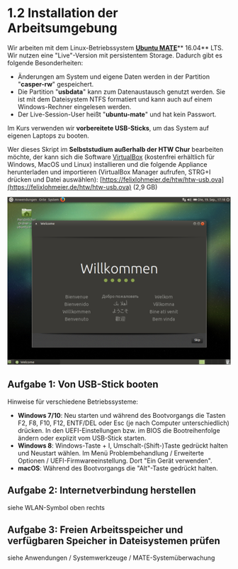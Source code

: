 # 1.2 Installation der Arbeitsumgebung

Wir arbeiten mit dem Linux-Betriebssystem [**Ubuntu MATE**](https://ubuntu-mate.org/)** 16.04** LTS. Wir nutzen eine "Live"-Version mit persistentem Storage. Dadurch gibt es folgende Besonderheiten:

* Änderungen am System und eigene Daten werden in der Partition "**casper-rw**" gespeichert.
* Die Partition "**usbdata**" kann zum Datenaustausch genutzt werden. Sie ist mit dem Dateisystem NTFS formatiert und kann auch auf einem Windows-Rechner eingelesen werden.
* Der Live-Session-User heißt "**ubuntu-mate**" und hat kein Passwort.

Im Kurs verwenden wir **vorbereitete USB-Sticks**, um das System auf eigenen Laptops zu booten.

Wer dieses Skript im **Selbststudium außerhalb der HTW Chur** bearbeiten möchte, der kann sich die Software [VirtualBox](https://www.virtualbox.org/wiki/Downloads) \(kostenfrei erhältlich für Windows, MacOS und Linux\) installieren und die folgende Appliance herunterladen und importieren \(VirtualBox Manager aufrufen, STRG+I drücken und Datei auswählen\): [https://felixlohmeier.de/htw/htw-usb.ova](https://felixlohmeier.de/htw/htw-usb.ova) \(2,9 GB\)

![](/images/willkommen.png)

## Aufgabe 1: Von USB-Stick booten

Hinweise für verschiedene Betriebssysteme:

* **Windows 7/10**: Neu starten und während des Bootvorgangs die Tasten F2, F8, F10, F12, ENTF/DEL oder Esc \(je nach Computer unterschiedlich\) drücken. In den UEFI-Einstellungen bzw. im BIOS die Bootreihenfolge ändern oder explizit vom USB-Stick starten.
* **Windows 8**: Windows-Taste + I, Umschalt-\(Shift-\)Taste gedrückt halten und Neustart wählen. Im Menü Problembehandlung / Erweiterte Optionen / UEFI-Firmwareeinstellung. Dort "Ein Gerät verwenden".
* **macOS**: Während des Bootvorgangs die "Alt"-Taste gedrückt halten.

## Aufgabe 2: Internetverbindung herstellen

siehe WLAN-Symbol oben rechts

## Aufgabe 3: Freien Arbeitsspeicher und verfügbaren Speicher in Dateisystemen prüfen

siehe Anwendungen / Systemwerkzeuge / MATE-Systemüberwachung

